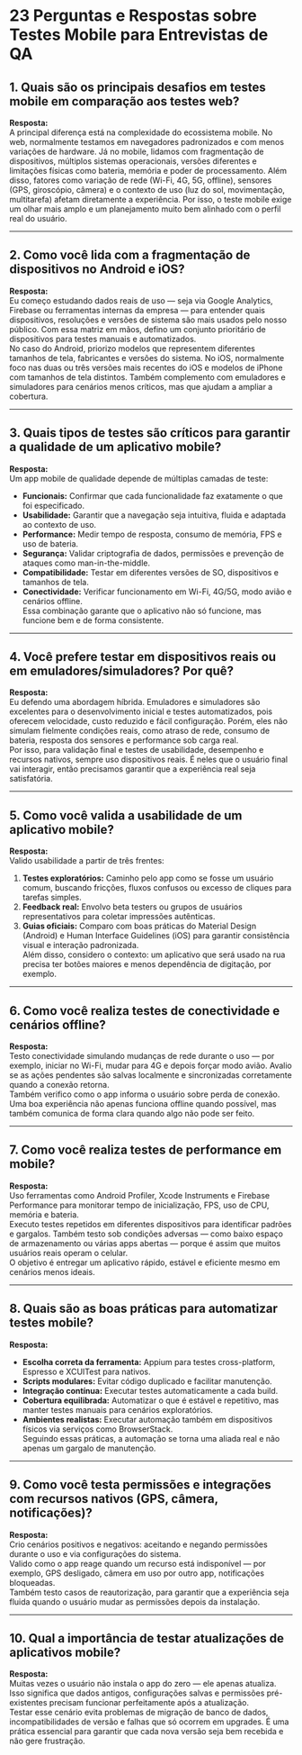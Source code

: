 # 23 Perguntas e Respostas sobre Testes Mobile para Entrevistas de QA

## 1. Quais são os principais desafios em testes mobile em comparação aos testes web?
**Resposta:**  
A principal diferença está na complexidade do ecossistema mobile. No web, normalmente testamos em navegadores padronizados e com menos variações de hardware. Já no mobile, lidamos com fragmentação de dispositivos, múltiplos sistemas operacionais, versões diferentes e limitações físicas como bateria, memória e poder de processamento. Além disso, fatores como variação de rede (Wi-Fi, 4G, 5G, offline), sensores (GPS, giroscópio, câmera) e o contexto de uso (luz do sol, movimentação, multitarefa) afetam diretamente a experiência. Por isso, o teste mobile exige um olhar mais amplo e um planejamento muito bem alinhado com o perfil real do usuário.

---

## 2. Como você lida com a fragmentação de dispositivos no Android e iOS?
**Resposta:**  
Eu começo estudando dados reais de uso — seja via Google Analytics, Firebase ou ferramentas internas da empresa — para entender quais dispositivos, resoluções e versões de sistema são mais usados pelo nosso público. Com essa matriz em mãos, defino um conjunto prioritário de dispositivos para testes manuais e automatizados.  
No caso do Android, priorizo modelos que representem diferentes tamanhos de tela, fabricantes e versões do sistema. No iOS, normalmente foco nas duas ou três versões mais recentes do iOS e modelos de iPhone com tamanhos de tela distintos. Também complemento com emuladores e simuladores para cenários menos críticos, mas que ajudam a ampliar a cobertura.

---

## 3. Quais tipos de testes são críticos para garantir a qualidade de um aplicativo mobile?
**Resposta:**  
Um app mobile de qualidade depende de múltiplas camadas de teste:  
- **Funcionais:** Confirmar que cada funcionalidade faz exatamente o que foi especificado.  
- **Usabilidade:** Garantir que a navegação seja intuitiva, fluida e adaptada ao contexto de uso.  
- **Performance:** Medir tempo de resposta, consumo de memória, FPS e uso de bateria.  
- **Segurança:** Validar criptografia de dados, permissões e prevenção de ataques como man-in-the-middle.  
- **Compatibilidade:** Testar em diferentes versões de SO, dispositivos e tamanhos de tela.  
- **Conectividade:** Verificar funcionamento em Wi-Fi, 4G/5G, modo avião e cenários offline.  
Essa combinação garante que o aplicativo não só funcione, mas funcione bem e de forma consistente.

---

## 4. Você prefere testar em dispositivos reais ou em emuladores/simuladores? Por quê?
**Resposta:**  
Eu defendo uma abordagem híbrida. Emuladores e simuladores são excelentes para o desenvolvimento inicial e testes automatizados, pois oferecem velocidade, custo reduzido e fácil configuração. Porém, eles não simulam fielmente condições reais, como atraso de rede, consumo de bateria, resposta dos sensores e performance sob carga real.  
Por isso, para validação final e testes de usabilidade, desempenho e recursos nativos, sempre uso dispositivos reais. É neles que o usuário final vai interagir, então precisamos garantir que a experiência real seja satisfatória.

---

## 5. Como você valida a usabilidade de um aplicativo mobile?
**Resposta:**  
Valido usabilidade a partir de três frentes:  
1. **Testes exploratórios:** Caminho pelo app como se fosse um usuário comum, buscando fricções, fluxos confusos ou excesso de cliques para tarefas simples.  
2. **Feedback real:** Envolvo beta testers ou grupos de usuários representativos para coletar impressões autênticas.  
3. **Guias oficiais:** Comparo com boas práticas do Material Design (Android) e Human Interface Guidelines (iOS) para garantir consistência visual e interação padronizada.  
Além disso, considero o contexto: um aplicativo que será usado na rua precisa ter botões maiores e menos dependência de digitação, por exemplo.

---

## 6. Como você realiza testes de conectividade e cenários offline?
**Resposta:**  
Testo conectividade simulando mudanças de rede durante o uso — por exemplo, iniciar no Wi-Fi, mudar para 4G e depois forçar modo avião. Avalio se as ações pendentes são salvas localmente e sincronizadas corretamente quando a conexão retorna.  
Também verifico como o app informa o usuário sobre perda de conexão. Uma boa experiência não apenas funciona offline quando possível, mas também comunica de forma clara quando algo não pode ser feito.

---

## 7. Como você realiza testes de performance em mobile?
**Resposta:**  
Uso ferramentas como Android Profiler, Xcode Instruments e Firebase Performance para monitorar tempo de inicialização, FPS, uso de CPU, memória e bateria.  
Executo testes repetidos em diferentes dispositivos para identificar padrões e gargalos. Também testo sob condições adversas — como baixo espaço de armazenamento ou várias apps abertas — porque é assim que muitos usuários reais operam o celular.  
O objetivo é entregar um aplicativo rápido, estável e eficiente mesmo em cenários menos ideais.

---

## 8. Quais são as boas práticas para automatizar testes mobile?
**Resposta:**  
- **Escolha correta da ferramenta:** Appium para testes cross-platform, Espresso e XCUITest para nativos.  
- **Scripts modulares:** Evitar código duplicado e facilitar manutenção.  
- **Integração contínua:** Executar testes automaticamente a cada build.  
- **Cobertura equilibrada:** Automatizar o que é estável e repetitivo, mas manter testes manuais para cenários exploratórios.  
- **Ambientes realistas:** Executar automação também em dispositivos físicos via serviços como BrowserStack.  
Seguindo essas práticas, a automação se torna uma aliada real e não apenas um gargalo de manutenção.

---

## 9. Como você testa permissões e integrações com recursos nativos (GPS, câmera, notificações)?
**Resposta:**  
Crio cenários positivos e negativos: aceitando e negando permissões durante o uso e via configurações do sistema.  
Valido como o app reage quando um recurso está indisponível — por exemplo, GPS desligado, câmera em uso por outro app, notificações bloqueadas.  
Também testo casos de reautorização, para garantir que a experiência seja fluida quando o usuário mudar as permissões depois da instalação.

---

## 10. Qual a importância de testar atualizações de aplicativos mobile?
**Resposta:**  
Muitas vezes o usuário não instala o app do zero — ele apenas atualiza. Isso significa que dados antigos, configurações salvas e permissões pré-existentes precisam funcionar perfeitamente após a atualização.  
Testar esse cenário evita problemas de migração de banco de dados, incompatibilidades de versão e falhas que só ocorrem em upgrades. É uma prática essencial para garantir que cada nova versão seja bem recebida e não gere frustração.
